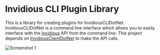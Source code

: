 
# Invidious CLI Plugin Library

This is a library for creating plugins for InvidiousCLIDotNet. InvidiousCLIDotNet is a command line interface which allows you to easily interface with the [Invidious](https://github.com/iv-org/invidious) API from the command line. This project depends on [InvidiousClientDotNet](https://github.com/MarmadileManteater/InvidiousClientDotNet) to make the API calls.

![Screenshot 1](https://raw.githubusercontent.com/MarmadileManteater/InvidiousCLIDotNet/development/screenshots/screenshot1.gif)